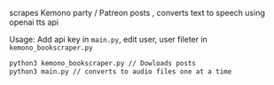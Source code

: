 scrapes Kemono party / Patreon posts , converts text to speech using openai tts api

Usage:
Add api key in `main.py`, edit user, user fileter in `kemono_bookscraper.py`
```bash
python3 kemono_bookscraper.py // Dowloads posts
python3 main.py // converts to audio files one at a time
```